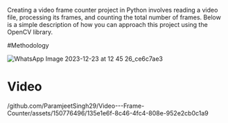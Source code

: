 Creating a video frame counter project in Python involves reading a video file, processing its frames, and counting the total number of frames. Below is a simple description of how you can approach this project using the OpenCV library.

#Methodology

![WhatsApp Image 2023-12-23 at 12 45 26_ce6c7ae3](https://github.com/ParamjeetSingh29/Video---Frame-Counter/assets/150776496/0a91d53f-6cfa-4f26-866f-a00b52c590e3)

# Video
/github.com/ParamjeetSingh29/Video---Frame-Counter/assets/150776496/135e1e6f-8c46-4fc4-808e-952e2cb0c1a9

